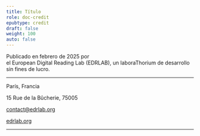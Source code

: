 ```yaml
---
title: Título
role: doc-credit
epubtype: credit
draft: false
weight: 100
auto: false
---
```




<p class="titlepage">
Publicado en febrero de 2025 por 
<br/>el European Digital Reading Lab (EDRLAB), un laboraThorium de desarrollo sin fines de lucro.
</p>

---

<div class="titlepage">
París, Francia

15 Rue de la Bûcherie, 75005 

[contact@edrlab.org](mailto:contact@edrlab.org)

[edrlab.org](https://www.edrlab.org/)

</div>


---